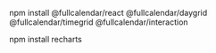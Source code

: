 


npm install @fullcalendar/react @fullcalendar/daygrid @fullcalendar/timegrid @fullcalendar/interaction

npm install recharts
